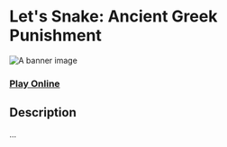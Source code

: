 # Let's Snake: Ancient Greek Punishment

![A banner image]()

### [Play Online](../index.html)

## Description

...